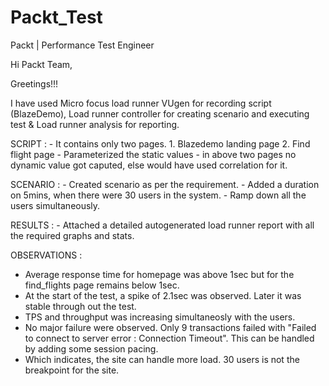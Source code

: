 # Packt_Test
Packt | Performance Test Engineer

Hi Packt Team,

Greetings!!!

I have used Micro focus load runner VUgen for recording script (BlazeDemo), Load runner controller  for creating scenario and executing test & Load runner analysis for reporting.

SCRIPT : - It contains only two pages.
            1. Blazedemo landing page
            2. Find flight page
         - Parameterized the static values
         - in above two pages no dynamic value got caputed, else would have used correlation for it.

SCENARIO : - Created scenario as per the requirement. 
           - Added a duration on 5mins, when there were 30 users in the system.
           - Ramp down all the users simultaneously.

RESULTS : - Attached a detailed autogenerated load runner report with all the required graphs and stats.

OBSERVATIONS :
- Average response time for homepage was above 1sec but for the find_flights page remains below 1sec.
- At the start of the test, a spike of 2.1sec was observed. Later it was stable through out the test.
- TPS and throughput was increasing simultaneosly with the users.
- No major failure were observed. Only 9 transactions failed with "Failed to connect to server error : Connection Timeout". This can be handled by adding some session pacing.
- Which indicates, the site can handle more load. 30 users is not the breakpoint for the site.
